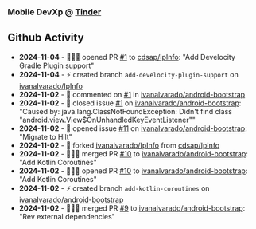 ### Mobile DevXp @ [Tinder](https://medium.com/tinder)

## Github Activity
- **2024-11-04** - 🧑🏻‍💻 opened PR [#1](https://github.com/cdsap/IpInfo/pull/1) to [cdsap/IpInfo](https://github.com/cdsap/IpInfo): "Add Develocity Gradle Plugin support"
- **2024-11-04** - ⚡️ created branch `add-develocity-plugin-support` on [ivanalvarado/IpInfo](https://github.com/ivanalvarado/IpInfo)
- **2024-11-02** - 💬 commented on [#1](https://api.github.com/repos/ivanalvarado/android-bootstrap/issues/1/comments) in [ivanalvarado/android-bootstrap](https://github.com/ivanalvarado/android-bootstrap)
- **2024-11-02** - 📝 closed issue [#1](https://github.com/ivanalvarado/android-bootstrap/issues/1) on [ivanalvarado/android-bootstrap](https://github.com/ivanalvarado/android-bootstrap): "Caused by: java.lang.ClassNotFoundException: Didn't find class "android.view.View$OnUnhandledKeyEventListener""
- **2024-11-02** - 📝 opened issue [#11](https://github.com/ivanalvarado/android-bootstrap/issues/11) on [ivanalvarado/android-bootstrap](https://github.com/ivanalvarado/android-bootstrap): "Migrate to Hilt"
- **2024-11-02** - 🔱 forked [ivanalvarado/IpInfo](https://github.com/ivanalvarado/IpInfo) from [cdsap/IpInfo](https://github.com/cdsap/IpInfo)
- **2024-11-02** - 🧑🏻‍💻 merged PR [#10](https://github.com/ivanalvarado/android-bootstrap/pull/10) to [ivanalvarado/android-bootstrap](https://github.com/ivanalvarado/android-bootstrap): "Add Kotlin Coroutines"
- **2024-11-02** - 🧑🏻‍💻 opened PR [#10](https://github.com/ivanalvarado/android-bootstrap/pull/10) to [ivanalvarado/android-bootstrap](https://github.com/ivanalvarado/android-bootstrap): "Add Kotlin Coroutines"
- **2024-11-02** - ⚡️ created branch `add-kotlin-coroutines` on [ivanalvarado/android-bootstrap](https://github.com/ivanalvarado/android-bootstrap)
- **2024-11-02** - 🧑🏻‍💻 merged PR [#9](https://github.com/ivanalvarado/android-bootstrap/pull/9) to [ivanalvarado/android-bootstrap](https://github.com/ivanalvarado/android-bootstrap): "Rev external dependencies"